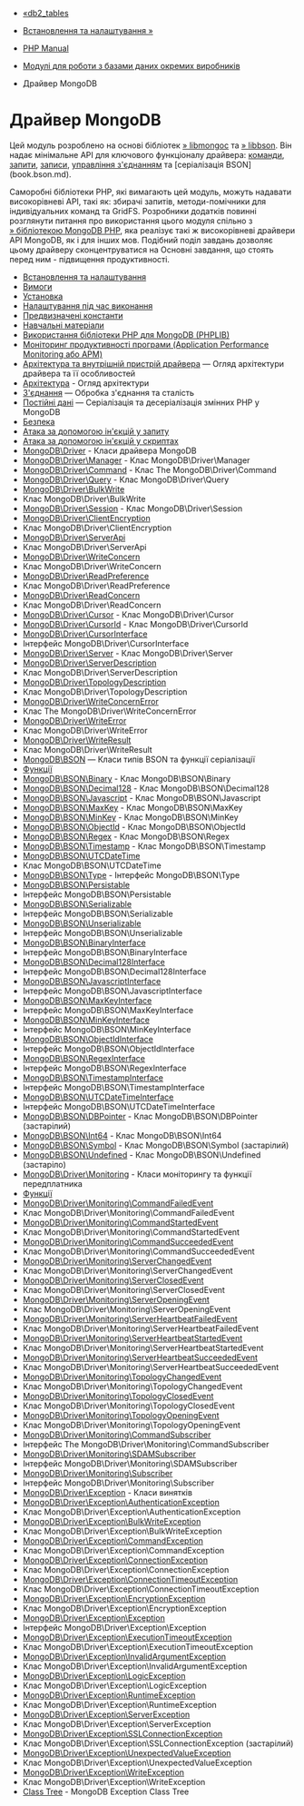 - [«db2_tables](function.db2-tables.md)
- [Встановлення та налаштування »](mongodb.setup.md)

- [PHP Manual](index.md)
- [Модулі для роботи з базами даних окремих
виробників](refs.database.vendors.md)
- Драйвер MongoDB

# Драйвер MongoDB

Цей модуль розроблено на основі бібліотек
[» libmongoc](https://github.com/mongodb/mongo-c-driver) та
[» libbson](https://github.com/mongodb/mongo-c-driver/tree/master/src/libbson).
Він надає мінімальне API для ключового функціоналу драйвера:
[команди](class.mongodb-driver-command.md),
[запити](class.mongodb-driver-query.md),
[записи](class.mongodb-driver-bulkwrite.md), [управління
з'єднанням](class.mongodb-driver-manager.md) та [серіалізація
BSON] (book.bson.md).

Саморобні бібліотеки PHP, які вимагають цей модуль, можуть надавати
високорівневі API, такі як: збирачі запитів, методи-помічники для
індивідуальних команд та GridFS. Розробники додатків повинні
розглянути питання про використання цього модуля спільно з
[» бібліотекою MongoDB
PHP](https://github.com/mongodb/mongo-php-library), яка реалізує
такі ж високорівневі драйвери API MongoDB, як і для інших мов.
Подібний поділ завдань дозволяє цьому драйверу сконцентруватися на
Основні завдання, що стоять перед ним - підвищення продуктивності.

- [Встановлення та налаштування](mongodb.setup.md)
- [Вимоги](mongodb.requirements.md)
- [Установка](mongodb.installation.md)
- [Налаштування під час виконання](mongodb.configuration.md)
- [Предвизначені константи](mongodb.constants.md)
- [Навчальні матеріали](mongodb.tutorial.md)
- [Використання бібліотеки PHP для MongoDB
(PHPLIB)](mongodb.tutorial.library.md)
- [Моніторинг продуктивності програми (Application
Performance Monitoring або APM)](mongodb.tutorial.apm.md)
- [Архітектура та внутрішній пристрій
драйвера](mongodb.architecture.md) — Огляд архітектури драйвера та
її особливостей
- [Архітектура](mongodb.overview.md) - Огляд архітектури
- [З'єднання](mongodb.connection-handling.md) — Обробка
з'єднання та сталість
- [Постійні дані](mongodb.persistence.md) — Серіалізація та
десеріалізація змінних PHP у MongoDB
- [Безпека](mongodb.security.md)
- [Атака за допомогою ін'єкцій у
запиту](mongodb.security.request_injection.md)
- [Атака за допомогою ін'єкцій у
скриптах](mongodb.security.script_injection.md)
- [MongoDB\Driver](book.mongodb.md) - Класи драйвера MongoDB
- [MongoDB\Driver\Manager](class.mongodb-driver-manager.md) -
Клас MongoDB\Driver\Manager
- [MongoDB\Driver\Command](class.mongodb-driver-command.md) -
Клас The MongoDB\Driver\Command
- [MongoDB\Driver\Query](class.mongodb-driver-query.md) - Клас
MongoDB\Driver\Query
- [MongoDB\Driver\BulkWrite](class.mongodb-driver-bulkwrite.md)
- Клас MongoDB\Driver\BulkWrite
- [MongoDB\Driver\Session](class.mongodb-driver-session.md) -
Клас MongoDB\Driver\Session
- [MongoDB\Driver\ClientEncryption](class.mongodb-driver-clientencryption.md)
- Клас MongoDB\Driver\ClientEncryption
- [MongoDB\Driver\ServerApi](class.mongodb-driver-serverapi.md)
- Клас MongoDB\Driver\ServerApi
- [MongoDB\Driver\WriteConcern](class.mongodb-driver-writeconcern.md)
- Клас MongoDB\Driver\WriteConcern
- [MongoDB\Driver\ReadPreference](class.mongodb-driver-readpreference.md)
- Клас MongoDB\Driver\ReadPreference
- [MongoDB\Driver\ReadConcern](class.mongodb-driver-readconcern.md)
- Клас MongoDB\Driver\ReadConcern
- [MongoDB\Driver\Cursor](class.mongodb-driver-cursor.md) -
Клас MongoDB\Driver\Cursor
- [MongoDB\Driver\CursorId](class.mongodb-driver-cursorid.md) -
Клас MongoDB\Driver\CursorId
- [MongoDB\Driver\CursorInterface](class.mongodb-driver-cursorinterface.md)
- Інтерфейс MongoDB\Driver\CursorInterface
- [MongoDB\Driver\Server](class.mongodb-driver-server.md) -
Клас MongoDB\Driver\Server
- [MongoDB\Driver\ServerDescription](class.mongodb-driver-serverdescription.md)
- Клас MongoDB\Driver\ServerDescription
- [MongoDB\Driver\TopologyDescription](class.mongodb-driver-topologydescription.md)
- Клас MongoDB\Driver\TopologyDescription
- [MongoDB\Driver\WriteConcernError](class.mongodb-driver-writeconcernerror.md)
- Клас The MongoDB\Driver\WriteConcernError
- [MongoDB\Driver\WriteError](class.mongodb-driver-writeerror.md)
- Клас MongoDB\Driver\WriteError
- [MongoDB\Driver\WriteResult](class.mongodb-driver-writeresult.md)
- Клас MongoDB\Driver\WriteResult
- [MongoDB\BSON](book.bson.md) — Класи типів BSON та функції
серіалізації
- [Функції](ref.bson.functions.md)
- [MongoDB\BSON\Binary](class.mongodb-bson-binary.md) - Клас
MongoDB\BSON\Binary
- [MongoDB\BSON\Decimal128](class.mongodb-bson-decimal128.md) -
Клас MongoDB\BSON\Decimal128
- [MongoDB\BSON\Javascript](class.mongodb-bson-javascript.md) -
Клас MongoDB\BSON\Javascript
- [MongoDB\BSON\MaxKey](class.mongodb-bson-maxkey.md) - Клас
MongoDB\BSON\MaxKey
- [MongoDB\BSON\MinKey](class.mongodb-bson-minkey.md) - Клас
MongoDB\BSON\MinKey
- [MongoDB\BSON\ObjectId](class.mongodb-bson-objectid.md) -
Клас MongoDB\BSON\ObjectId
- [MongoDB\BSON\Regex](class.mongodb-bson-regex.md) - Клас
MongoDB\BSON\Regex
- [MongoDB\BSON\Timestamp](class.mongodb-bson-timestamp.md) -
Клас MongoDB\BSON\Timestamp
- [MongoDB\BSON\UTCDateTime](class.mongodb-bson-utcdatetime.md)
- Клас MongoDB\BSON\UTCDateTime
- [MongoDB\BSON\Type](class.mongodb-bson-type.md) - Інтерфейс
MongoDB\BSON\Type
- [MongoDB\BSON\Persistable](class.mongodb-bson-persistable.md)
- Інтерфейс MongoDB\BSON\Persistable
- [MongoDB\BSON\Serializable](class.mongodb-bson-serializable.md)
- Інтерфейс MongoDB\BSON\Serializable
- [MongoDB\BSON\Unserializable](class.mongodb-bson-unserializable.md)
- Інтерфейс MongoDB\BSON\Unserializable
- [MongoDB\BSON\BinaryInterface](class.mongodb-bson-binaryinterface.md)
- Інтерфейс MongoDB\BSON\BinaryInterface
- [MongoDB\BSON\Decimal128Interface](class.mongodb-bson-decimal128interface.md)
- Інтерфейс MongoDB\BSON\Decimal128Interface
- [MongoDB\BSON\JavascriptInterface](class.mongodb-bson-javascriptinterface.md)
- Інтерфейс MongoDB\BSON\JavascriptInterface
- [MongoDB\BSON\MaxKeyInterface](class.mongodb-bson-maxkeyinterface.md)
- Інтерфейс MongoDB\BSON\MaxKeyInterface
- [MongoDB\BSON\MinKeyInterface](class.mongodb-bson-minkeyinterface.md)
- Інтерфейс MongoDB\BSON\MinKeyInterface
- [MongoDB\BSON\ObjectIdInterface](class.mongodb-bson-objectidinterface.md)
- Інтерфейс MongoDB\BSON\ObjectIdInterface
- [MongoDB\BSON\RegexInterface](class.mongodb-bson-regexinterface.md)
- Інтерфейс MongoDB\BSON\RegexInterface
- [MongoDB\BSON\TimestampInterface](class.mongodb-bson-timestampinterface.md)
- Інтерфейс MongoDB\BSON\TimestampInterface
- [MongoDB\BSON\UTCDateTimeInterface](class.mongodb-bson-utcdatetimeinterface.md)
- Інтерфейс MongoDB\BSON\UTCDateTimeInterface
- [MongoDB\BSON\DBPointer](class.mongodb-bson-dbpointer.md) -
Клас MongoDB\BSON\DBPointer (застарілий)
- [MongoDB\BSON\Int64](class.mongodb-bson-int64.md) - Клас
MongoDB\BSON\Int64
- [MongoDB\BSON\Symbol](class.mongodb-bson-symbol.md) - Клас
MongoDB\BSON\Symbol (застарілий)
- [MongoDB\BSON\Undefined](class.mongodb-bson-undefined.md) -
Клас MongoDB\BSON\Undefined (застаріло)
- [MongoDB\Driver\Monitoring](mongodb.monitoring.md) - Класи
моніторингу та функції передплатника
- [Функції](ref.monitoring.functions.md)
- [MongoDB\Driver\Monitoring\CommandFailedEvent](class.mongodb-driver-monitoring-commandfailedevent.md)
- Клас MongoDB\Driver\Monitoring\CommandFailedEvent
- [MongoDB\Driver\Monitoring\CommandStartedEvent](class.mongodb-driver-monitoring-commandstartedevent.md)
- Клас MongoDB\Driver\Monitoring\CommandStartedEvent
- [MongoDB\Driver\Monitoring\CommandSucceededEvent](class.mongodb-driver-monitoring-commandsucceededevent.md)
- Клас MongoDB\Driver\Monitoring\CommandSucceededEvent
- [MongoDB\Driver\Monitoring\ServerChangedEvent](class.mongodb-driver-monitoring-serverchangedevent.md)
- Клас MongoDB\Driver\Monitoring\ServerChangedEvent
- [MongoDB\Driver\Monitoring\ServerClosedEvent](class.mongodb-driver-monitoring-serverclosedevent.md)
- Клас MongoDB\Driver\Monitoring\ServerClosedEvent
- [MongoDB\Driver\Monitoring\ServerOpeningEvent](class.mongodb-driver-monitoring-serveropeningevent.md)
- Клас MongoDB\Driver\Monitoring\ServerOpeningEvent
- [MongoDB\Driver\Monitoring\ServerHeartbeatFailedEvent](class.mongodb-driver-monitoring-serverheartbeatfailedevent.md)
- Клас MongoDB\Driver\Monitoring\ServerHeartbeatFailedEvent
- [MongoDB\Driver\Monitoring\ServerHeartbeatStartedEvent](class.mongodb-driver-monitoring-serverheartbeatstartedevent.md)
- Клас MongoDB\Driver\Monitoring\ServerHeartbeatStartedEvent
- [MongoDB\Driver\Monitoring\ServerHeartbeatSucceededEvent](class.mongodb-driver-monitoring-serverheartbeatsucceededevent.md)
- Клас MongoDB\Driver\Monitoring\ServerHeartbeatSucceededEvent
- [MongoDB\Driver\Monitoring\TopologyChangedEvent](class.mongodb-driver-monitoring-topologychangedevent.md)
- Клас MongoDB\Driver\Monitoring\TopologyChangedEvent
- [MongoDB\Driver\Monitoring\TopologyClosedEvent](class.mongodb-driver-monitoring-topologyclosedevent.md)
- Клас MongoDB\Driver\Monitoring\TopologyClosedEvent
- [MongoDB\Driver\Monitoring\TopologyOpeningEvent](class.mongodb-driver-monitoring-topologyopeningevent.md)
- Клас MongoDB\Driver\Monitoring\TopologyOpeningEvent
- [MongoDB\Driver\Monitoring\CommandSubscriber](class.mongodb-driver-monitoring-commandsubscriber.md)
- Інтерфейс The MongoDB\Driver\Monitoring\CommandSubscriber
- [MongoDB\Driver\Monitoring\SDAMSubscriber](class.mongodb-driver-monitoring-sdamsubscriber.md)
- Інтерфейс MongoDB\Driver\Monitoring\SDAMSubscriber
- [MongoDB\Driver\Monitoring\Subscriber](class.mongodb-driver-monitoring-subscriber.md)
- Інтерфейс MongoDB\Driver\Monitoring\Subscriber
- [MongoDB\Driver\Exception](mongodb.exceptions.md) - Класи
винятків
- [MongoDB\Driver\Exception\AuthenticationException](class.mongodb-driver-exception-authenticationexception.md)
- Клас MongoDB\Driver\Exception\AuthenticationException
- [MongoDB\Driver\Exception\BulkWriteException](class.mongodb-driver-exception-bulkwriteexception.md)
- Клас MongoDB\Driver\Exception\BulkWriteException
- [MongoDB\Driver\Exception\CommandException](class.mongodb-driver-exception-commandexception.md)
- Клас MongoDB\Driver\Exception\CommandException
- [MongoDB\Driver\Exception\ConnectionException](class.mongodb-driver-exception-connectionexception.md)
- Клас MongoDB\Driver\Exception\ConnectionException
- [MongoDB\Driver\Exception\ConnectionTimeoutException](class.mongodb-driver-exception-connectiontimeoutexception.md)
- Клас MongoDB\Driver\Exception\ConnectionTimeoutException
- [MongoDB\Driver\Exception\EncryptionException](class.mongodb-driver-exception-encryptionexception.md)
- Клас MongoDB\Driver\Exception\EncryptionException
- [MongoDB\Driver\Exception\Exception](class.mongodb-driver-exception-exception.md)
- Інтерфейс MongoDB\Driver\Exception\Exception
- [MongoDB\Driver\Exception\ExecutionTimeoutException](class.mongodb-driver-exception-executiontimeoutexception.md)
- Клас MongoDB\Driver\Exception\ExecutionTimeoutException
- [MongoDB\Driver\Exception\InvalidArgumentException](class.mongodb-driver-exception-invalidargumentexception.md)
- Клас MongoDB\Driver\Exception\InvalidArgumentException
- [MongoDB\Driver\Exception\LogicException](class.mongodb-driver-exception-logicexception.md)
- Клас MongoDB\Driver\Exception\LogicException
- [MongoDB\Driver\Exception\RuntimeException](class.mongodb-driver-exception-runtimeexception.md)
- Клас MongoDB\Driver\Exception\RuntimeException
- [MongoDB\Driver\Exception\ServerException](class.mongodb-driver-exception-serverexception.md)
- Клас MongoDB\Driver\Exception\ServerException
- [MongoDB\Driver\Exception\SSLConnectionException](class.mongodb-driver-exception-sslconnectionexception.md)
- Клас MongoDB\Driver\Exception\SSLConnectionException
(застарілий)
- [MongoDB\Driver\Exception\UnexpectedValueException](class.mongodb-driver-exception-unexpectedvalueexception.md)
- Клас MongoDB\Driver\Exception\UnexpectedValueException
- [MongoDB\Driver\Exception\WriteException](class.mongodb-driver-exception-writeexception.md)
- Клас MongoDB\Driver\Exception\WriteException
- [Class Tree](mongodb.exceptions.tree.md) - MongoDB Exception
Class Tree
